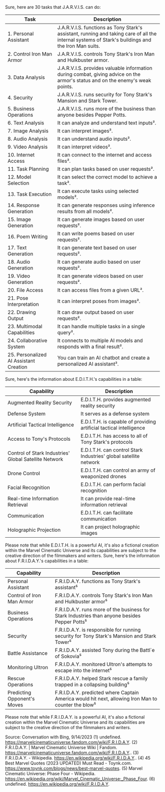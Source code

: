 Sure, here are 30 tasks that J.A.R.V.I.S. can do:

| Task                                   | Description                                                                                                                                        |
| -------------------------------------- | -------------------------------------------------------------------------------------------------------------------------------------------------- |
| 1. Personal Assistant                  | J.A.R.V.I.S. functions as Tony Stark's assistant, running and taking care of all the internal systems of Stark's buildings and the Iron Man suits. |
| 2. Control Iron Man Armor              | J.A.R.V.I.S. controls Tony Stark's Iron Man and Hulkbuster armor.                                                                                  |
| 3. Data Analysis                       | J.A.R.V.I.S. provides valuable information during combat, giving advice on the armor's status and on the enemy's weak points.                      |
| 4. Security                            | J.A.R.V.I.S. runs security for Tony Stark's Mansion and Stark Tower.                                                                               |
| 5. Business Operations                 | J.A.R.V.I.S. runs more of the business than anyone besides Pepper Potts.                                                                           |
| 6. Text Analysis                       | It can analyze and understand text inputs².                                                                                                        |
| 7. Image Analysis                      | It can interpret images².                                                                                                                          |
| 8. Audio Analysis                      | It can understand audio inputs².                                                                                                                   |
| 9. Video Analysis                      | It can interpret videos².                                                                                                                          |
| 10. Internet Access                    | It can connect to the internet and access files².                                                                                                  |
| 11. Task Planning                      | It can plan tasks based on user requests².                                                                                                         |
| 12. Model Selection                    | It can select the correct model to achieve a task².                                                                                                |
| 13. Task Execution                     | It can execute tasks using selected models².                                                                                                       |
| 14. Response Generation                | It can generate responses using inference results from all models².                                                                                |
| 15. Image Generation                   | It can generate images based on user requests².                                                                                                    |
| 16. Poem Writing                       | It can write poems based on user requests².                                                                                                        |
| 17. Text Generation                    | It can generate text based on user requests².                                                                                                      |
| 18. Audio Generation                   | It can generate audio based on user requests².                                                                                                     |
| 19. Video Generation                   | It can generate videos based on user requests².                                                                                                    |
| 20. File Access                        | It can access files from a given URL².                                                                                                             |
| 21. Pose Interpretation                | It can interpret poses from images².                                                                                                               |
| 22. Drawing Output                     | It can draw output based on user requests².                                                                                                        |
| 23. Multimodal Capabilities            | It can handle multiple tasks in a single query².                                                                                                   |
| 24. Collaborative System               | It connects to multiple AI models and responds with a final result².                                                                               |
| 25. Personalized AI Assistant Creation | You can train an AI chatbot and create a personalized AI assistant².                                                                               |

Sure, here's the information about E.D.I.T.H.'s capabilities in a table:

| Capability                                            | Description                                                         |
| ----------------------------------------------------- | ------------------------------------------------------------------- |
| Augmented Reality Security                            | E.D.I.T.H. provides augmented reality security                      |
| Defense System                                        | It serves as a defense system                                       |
| Artificial Tactical Intelligence                      | E.D.I.T.H. is capable of providing artificial tactical intelligence |
| Access to Tony's Protocols                            | E.D.I.T.H. has access to all of Tony Stark's protocols              |
| Control of Stark Industries' Global Satellite Network | E.D.I.T.H. can control Stark Industries' global satellite network   |
| Drone Control                                         | E.D.I.T.H. can control an army of weaponized drones                 |
| Facial Recognition                                    | E.D.I.T.H. can perform facial recognition                           |
| Real-time Information Retrieval                       | It can provide real-time information retrieval                      |
| Communication                                         | E.D.I.T.H. can facilitate communication                             |
| Holographic Projection                                | It can project holographic images                                   |

Please note that while E.D.I.T.H. is a powerful AI, it's also a fictional creation within the Marvel Cinematic Universe and its capabilities are subject to the creative direction of the filmmakers and writers.
Sure, here's the information about F.R.I.D.A.Y.'s capabilities in a table:

| Capability                  | Description                                                                                         |
| --------------------------- | --------------------------------------------------------------------------------------------------- |
| Personal Assistant          | F.R.I.D.A.Y. functions as Tony Stark's assistant⁵                                                   |
| Control of Iron Man Armor   | F.R.I.D.A.Y. controls Tony Stark's Iron Man and Hulkbuster armor⁵                                   |
| Business Operations         | F.R.I.D.A.Y. runs more of the business for Stark Industries than anyone besides Pepper Potts⁵       |
| Security                    | F.R.I.D.A.Y. is responsible for running security for Tony Stark's Mansion and Stark Tower⁵          |
| Battle Assistance           | F.R.I.D.A.Y. assisted Tony during the Battl`e of Sokovia⁵                                           |
| Monitoring Ultron           | F.R.I.D.A.Y. monitored Ultron's attempts to escape into the internet⁵                               |
| Rescue Operations           | F.R.I.D.A.Y. helped Stark rescue a family trapped in a collapsing building⁵                         |
| Predicting Opponent's Moves | F.R.I.D.A.Y. predicted where Captain America would hit next, allowing Iron Man to counter the blow⁵ |

Please note that while F.R.I.D.A.Y. is a powerful AI, it's also a fictional creation within the Marvel Cinematic Universe and its capabilities are subject to the creative direction of the filmmakers and writers.

Source: Conversation with Bing, 9/14/2023
(1) undefined. https://marvelcinematicuniverse.fandom.com/wiki/F.R.I.D.A.Y.
(2) F.R.I.D.A.Y. | Marvel Cinematic Universe Wiki | Fandom. https://marvelcinematicuniverse.fandom.com/wiki/F.R.I.D.A.Y..
(3) F.R.I.D.A.Y. - Wikipedia. https://en.wikipedia.org/wiki/F.R.I.D.A.Y..
(4) 45 Best Marvel Quotes (2023 UPDATED) Must Read - Toynk.com. https://www.toynk.com/blogs/news/best-marvel-quotes.
(5) Marvel Cinematic Universe: Phase Four - Wikipedia. https://en.wikipedia.org/wiki/Marvel_Cinematic_Universe:_Phase_Four.
(6) undefined. https://en.wikipedia.org/wiki/F.R.I.D.A.Y.
